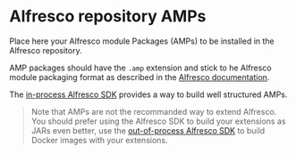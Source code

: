 # Alfresco repository AMPs

Place here your Alfresco module Packages (AMPs) to be installed in the Alfresco
repository.

AMP packages should have the `.amp` extension and stick to he Alfresco module
packaging format as described in the [Alfresco
documentation](https://docs.alfresco.com/content-services/latest/develop/extension-packaging/#alfresco-module-package-amp).

The [in-process Alfresco
SDK](https://docs.alfresco.com/content-services/latest/develop/sdk/) provides a
way to build well structured AMPs.

> Note that AMPs are not the recommanded way to extend Alfresco. You should
> prefer using the Alfresco SDK to build your extensions as JARs even better,
> use the [out-of-process Alfresco
> SDK](https://docs.alfresco.com/content-services/latest/develop/oop-sdk/) to
> build Docker images with your extensions.
